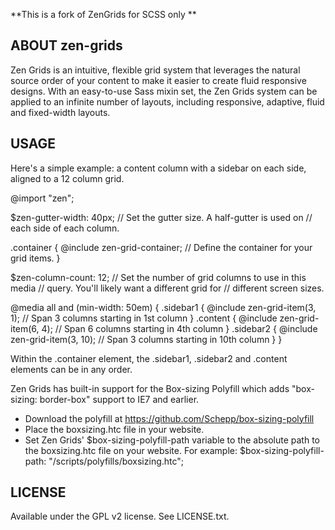**This is a fork of ZenGrids for SCSS only **

ABOUT zen-grids
---------------

Zen Grids is an intuitive, flexible grid system that leverages the natural
source order of your content to make it easier to create fluid responsive
designs. With an easy-to-use Sass mixin set, the Zen Grids system can be applied
to an infinite number of layouts, including responsive, adaptive, fluid and
fixed-width layouts.


USAGE
-----

Here's a simple example: a content column with a sidebar on each side, aligned
to a 12 column grid.

  @import "zen";

  $zen-gutter-width: 40px;  // Set the gutter size. A half-gutter is used on
                            // each side of each column.

  .container {
    @include zen-grid-container;  // Define the container for your grid items.
  }

  $zen-column-count: 12;  // Set the number of grid columns to use in this media
                          // query. You'll likely want a different grid for
                          // different screen sizes.

  @media all and (min-width: 50em) {
    .sidebar1 {
      @include zen-grid-item(3, 1);  // Span 3 columns starting in 1st column
    }
    .content {
      @include zen-grid-item(6, 4);  // Span 6 columns starting in 4th column
    }
    .sidebar2 {
      @include zen-grid-item(3, 10); // Span 3 columns starting in 10th column
    }
  }

Within the .container element, the .sidebar1, .sidebar2 and .content elements
can be in any order.

Zen Grids has built-in support for the Box-sizing Polyfill which adds
"box-sizing: border-box" support to IE7 and earlier.

- Download the polyfill at https://github.com/Schepp/box-sizing-polyfill
- Place the boxsizing.htc file in your website.
- Set Zen Grids' $box-sizing-polyfill-path variable to the absolute path to the
  boxsizing.htc file on your website. For example:
    $box-sizing-polyfill-path: "/scripts/polyfills/boxsizing.htc";


LICENSE
-------

Available under the GPL v2 license. See LICENSE.txt.
